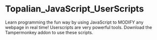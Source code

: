 # Topalian_JavaScript_UserScripts
Learn programming the fun way by using JavaScript to MODIFY any webpage in real time! Userscripts are very powerful tools. Download the Tampermonkey addon to use these scripts.

